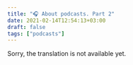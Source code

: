 ```yaml
---
title: "🎧 About podcasts. Part 2"
date: 2021-02-14T12:54:13+03:00
draft: false
tags: ["podcasts"]
---
```


​​Sorry, the translation is not available yet.
